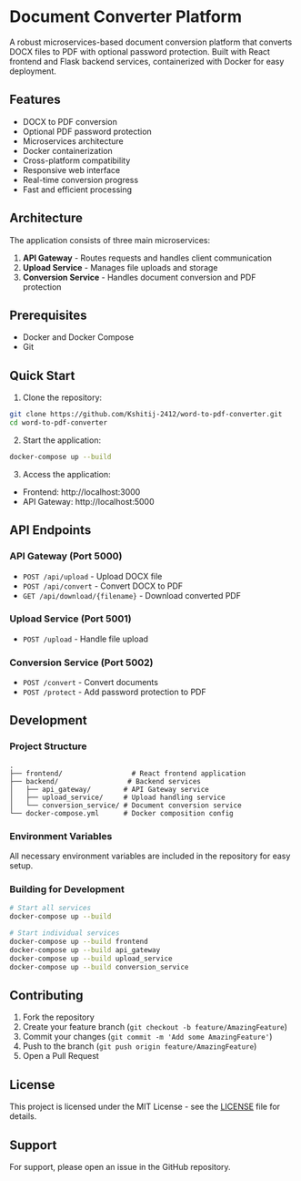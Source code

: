 # Document Converter Platform

A robust microservices-based document conversion platform that converts DOCX files to PDF with optional password protection. Built with React frontend and Flask backend services, containerized with Docker for easy deployment.

## Features

- DOCX to PDF conversion
- Optional PDF password protection
- Microservices architecture
- Docker containerization
- Cross-platform compatibility
- Responsive web interface
- Real-time conversion progress
- Fast and efficient processing

## Architecture

The application consists of three main microservices:
1. **API Gateway** - Routes requests and handles client communication
2. **Upload Service** - Manages file uploads and storage
3. **Conversion Service** - Handles document conversion and PDF protection

## Prerequisites

- Docker and Docker Compose
- Git

## Quick Start

1. Clone the repository:
```bash
git clone https://github.com/Kshitij-2412/word-to-pdf-converter.git
cd word-to-pdf-converter
```

2. Start the application:
```bash
docker-compose up --build
```

3. Access the application:
- Frontend: http://localhost:3000
- API Gateway: http://localhost:5000

## API Endpoints

### API Gateway (Port 5000)
- `POST /api/upload` - Upload DOCX file
- `POST /api/convert` - Convert DOCX to PDF
- `GET /api/download/{filename}` - Download converted PDF

### Upload Service (Port 5001)
- `POST /upload` - Handle file upload

### Conversion Service (Port 5002)
- `POST /convert` - Convert documents
- `POST /protect` - Add password protection to PDF

## Development

### Project Structure
```
.
├── frontend/                 # React frontend application
├── backend/                 # Backend services
│   ├── api_gateway/        # API Gateway service
│   ├── upload_service/     # Upload handling service
│   └── conversion_service/ # Document conversion service
└── docker-compose.yml      # Docker composition config
```

### Environment Variables
All necessary environment variables are included in the repository for easy setup.

### Building for Development
```bash
# Start all services
docker-compose up --build

# Start individual services
docker-compose up --build frontend
docker-compose up --build api_gateway
docker-compose up --build upload_service
docker-compose up --build conversion_service
```

## Contributing

1. Fork the repository
2. Create your feature branch (`git checkout -b feature/AmazingFeature`)
3. Commit your changes (`git commit -m 'Add some AmazingFeature'`)
4. Push to the branch (`git push origin feature/AmazingFeature`)
5. Open a Pull Request

## License

This project is licensed under the MIT License - see the [LICENSE](LICENSE) file for details.

## Support

For support, please open an issue in the GitHub repository.
